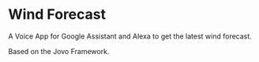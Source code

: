 # Wind Forecast

A Voice App for Google Assistant and Alexa to get the latest wind forecast.

Based on the Jovo Framework.